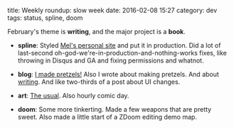 title: Weekly roundup: slow week
date: 2016-02-08 15:27
category: dev
tags: status, spline, doom

February's theme is **writing**, and the major project is a **book**.

- **spline**: Styled [Mel's personal site](http://glitchedpuppet.com/) and put it in production.  Did a lot of last-second oh-god-we're-in-production-and-nothing-works fixes, like throwing in Disqus and GA and fixing permissions and whatnot.

- **blog**: [I made pretzels!](http://eev.ee/blog/2016/01/31/i-made-pretzels/)  Also I wrote about making pretzels.  And about [writing](http://eev.ee/blog/2016/02/01/writing/).  And like two-thirds of a post about UI changes.

- **art**: [The usual](http://lexyeevee.tumblr.com/tagged/daily-comic).  Also hourly comic day.

- **doom**: Some more tinkerting.  Made a few weapons that are pretty sweet.  Also made a little start of a ZDoom editing demo map.
